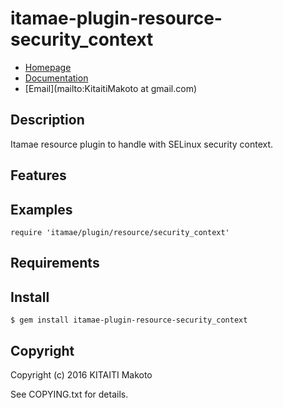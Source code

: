 # itamae-plugin-resource-security_context

* [Homepage](https://rubygems.org/gems/itamae-plugin-resource-security_context)
* [Documentation](http://rubydoc.info/gems/itamae-plugin-resource-security_context/frames)
* [Email](mailto:KitaitiMakoto at gmail.com)

## Description

Itamae resource plugin to handle with SELinux security context.

## Features

## Examples

    require 'itamae/plugin/resource/security_context'

## Requirements

## Install

    $ gem install itamae-plugin-resource-security_context

## Copyright

Copyright (c) 2016 KITAITI Makoto

See COPYING.txt for details.
